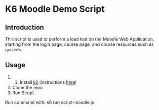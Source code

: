 # K6 Moodle Demo Script 

## Introduction
This script is used to perform a load test on the Moodle Web Application, starting from the login page, course page, and course resources such as quizzes.

## Usage
1. 1. Install [k6](https://k6.io/) (instructions [here](https://k6.io/docs/get-started/installation/))
2. Clone the repo 
3. Run Script 

Run command with: k6 run script-moodle.js
